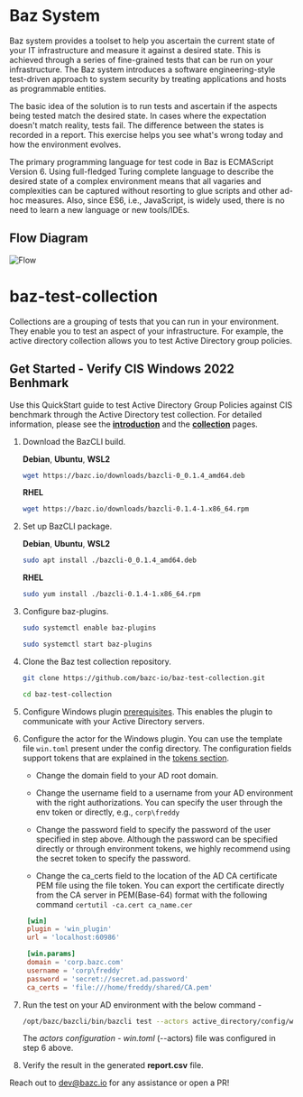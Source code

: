 # Baz System
Baz system provides a toolset to help you ascertain the current state of your IT infrastructure and measure it against a desired state. This is achieved through a series of fine-grained tests that can be run on your infrastructure. The Baz system introduces a software engineering-style test-driven approach to system security by treating applications and hosts as programmable entities.

The basic idea of the solution is to run tests and ascertain if the aspects being tested match the desired state. In cases where the expectation doesn't match reality, tests fail. The difference between the states is recorded in a report. This exercise helps you see what's wrong today and how the environment evolves.

The primary programming language for test code in Baz is ECMAScript Version 6. Using full-fledged Turing complete language to describe the desired state of a complex environment means that all vagaries and complexities can be captured without resorting to glue scripts and other ad-hoc measures. Also, since ES6, i.e., JavaScript, is widely used, there is no need to learn a new language or new tools/IDEs.

## Flow Diagram
![Flow](https://docs.bazc.io/img/baz-flow-white.svg)

# baz-test-collection
Collections are a grouping of tests that you can run in your environment. They enable you to test an aspect of your infrastructure. For example, the active directory collection allows you to test Active Directory group policies.

## Get Started - Verify CIS Windows 2022 Benhmark
Use this QuickStart guide to test Active Directory Group Policies against CIS benchmark through the Active Directory test collection. For detailed information, please see the **[introduction](https://docs.bazc.io/#introduction)** and the **[collection](https://docs.bazc.io/collections/adcollection)** pages.

1. Download the BazCLI build.

   **Debian**, **Ubuntu**, **WSL2**

   ```bash
   wget https://bazc.io/downloads/bazcli-0_0.1.4_amd64.deb
   ```

   **RHEL**

   ```bash
   wget https://bazc.io/downloads/bazcli-0.1.4-1.x86_64.rpm
   ```



2. Set up BazCLI package.

   **Debian**, **Ubuntu**, **WSL2**

   ```bash
   sudo apt install ./bazcli-0_0.1.4_amd64.deb
   ```

   **RHEL**

   ```bash
   sudo yum install ./bazcli-0.1.4-1.x86_64.rpm
   ```

3. Configure baz-plugins.

   ```bash
   sudo systemctl enable baz-plugins
   ```
   ```bash
   sudo systemctl start baz-plugins
   ```

4. Clone the Baz test collection repository.

   ```bash
   git clone https://github.com/bazc-io/baz-test-collection.git
   ```

   ```bash
   cd baz-test-collection
   ```

5. Configure Windows plugin [prerequisites](https://docs.bazc.io/plugins/windows#prerequisite). This enables the plugin to communicate with your Active Directory servers.

6. Configure the actor for the Windows plugin. You can use the template file `win.toml` present under the config directory. The configuration fields support tokens that are explained in the [tokens section](https://docs.bazc.io/bazcli/tokens).

   - Change the domain field to your AD root domain.

   - Change the username field to a username from your AD environment with the right authorizations. You can specify the user through the env token or directly, e.g., `corp\freddy`

   - Change the password field to specify the password of the user specified in step above. Although the password can be specified directly or through environment tokens, we highly recommend using the secret token to specify the password.

   - Change the ca_certs field to the location of the AD CA certificate PEM file using the file token. You can export the certificate directly from the CA server in PEM(Base-64) format with the following command `certutil -ca.cert ca_name.cer`

   ```toml
    [win]
    plugin = 'win_plugin'
    url = 'localhost:60986'

    [win.params]
    domain = 'corp.bazc.com'
    username = 'corp\freddy'
    password = 'secret://secret.ad.password'
    ca_certs = 'file:///home/freddy/shared/CA.pem'
   ```

7. Run the test on your AD environment with the below command -

   ```bash
   /opt/bazc/bazcli/bin/bazcli test --actors active_directory/config/win.toml --name="CIS Windows Server 2022" --output=report.csv active_directory/
   ```

   The *actors* *configuration - win.toml* (--actors) file was configured in step 6 above.

8. Verify the result in the generated **report.csv** file.

Reach out to dev@bazc.io for any assistance or open a PR!
